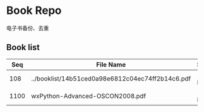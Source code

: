 Book Repo
=========

电子书备份、去重

Book list
---------

| Seq | File Name | Size | MD5 |
| --- | --------- | ---- | --- |
| 108 | ../booklist/14b51ced0a98e6812c04ec74ff2b14c6.pdf | 1.2 MB | 14b51ced0a98e6812c04ec74ff2b14c6 | 
| 1100 | wxPython-Advanced-OSCON2008.pdf | 1.2 MB | 14b51ced0a98e6812c04ec74ff2b14c6 | 

